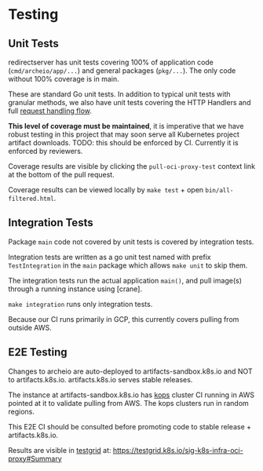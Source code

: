 # Testing

## Unit Tests

redirectserver has unit tests covering 100% of application code (`cmd/archeio/app/...`)
and general packages (`pkg/...`). The only code without 100% coverage is in main.

These are standard Go unit tests. In addition to typical unit tests with granular
methods, we also have unit tests covering the HTTP Handlers and full 
[request handling flow](./request-handling.md).


**This level of coverage must be maintained**, it is imperative that we have robust
testing in this project that may soon serve all Kubernetes project artifact downloads.
TODO: this should be enforced by CI. Currently it is enforced by reviewers.

Coverage results are visible by clicking the `pull-oci-proxy-test` context link
at the bottom of the pull request.

Coverage results can be viewed locally by `make test` + open `bin/all-filtered.html`.

## Integration Tests

Package `main` code not covered by unit tests is covered by integration tests.

Integration tests are written as a go unit test named with prefix `TestIntegration`
in the `main` package which allows `make unit` to skip them.

The integration tests run the actual application `main()`, and pull image(s)
through a running instance using [crane].

`make integration` runs only integration tests.

Because our CI runs primarily in GCP, this currently covers pulling from outside AWS.

## E2E Testing

Changes to archeio are auto-deployed to artifacts-sandbox.k8s.io and NOT to
artifacts.k8s.io. artifacts.k8s.io serves stable releases.

The instance at artifacts-sandbox.k8s.io has [kops] cluster CI running in AWS
pointed at it to validate pulling from AWS. The kops clusters run in random
regions.

This E2E CI should be consulted before promoting code to stable release + artifacts.k8s.io.

Results are visible in [testgrid] at: https://testgrid.k8s.io/sig-k8s-infra-oci-proxy#Summary

[kops]: https://github.com/kubernetes/kops
[testgrid]: https://github.com/GoogleCloudPlatform/testgrid
